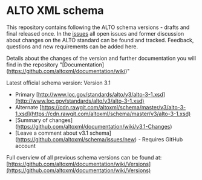 # ALTO XML schema

This repository contains following the ALTO schema versions - drafts and final released once.
In the [issues](https://github.com/altoxml/schema/issues) all open issues and former discussion about changes on the ALTO standard can be found and tracked.
Feedback, questions and new requirements can be added here.

Details about the changes of the version and further documentation you will find in the repository
"[Documentation] (https://github.com/altoxml/documentation/wiki)"


Latest official schema version:
Version 3.1
* Primary [http://www.loc.gov/standards/alto/v3/alto-3-1.xsd](http://www.loc.gov/standards/alto/v3/alto-3-1.xsd)
* Alternate [https://cdn.rawgit.com/altoxml/schema/master/v3/alto-3-1.xsd](https://cdn.rawgit.com/altoxml/schema/master/v3/alto-3-1.xsd)
* [Summary of changes] (https://github.com/altoxml/documentation/wiki/v3.1-Changes)
* [Leave a comment about v3.1 schema] (https://github.com/altoxml/schema/issues/new) - Requires GitHub account


Full overview of all previous schema versions can be found at:
[https://github.com/altoxml/documentation/wiki/Versions](https://github.com/altoxml/documentation/wiki/Versions)
